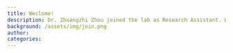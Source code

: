 ```yaml
---
title: Weclome!
description: Dr. Zhuangzhi Zhou joined the lab as Research Assistant. Welcome, Zhuangzhi!
background: /assets/img/join.png
author: 
categories:
---
```

